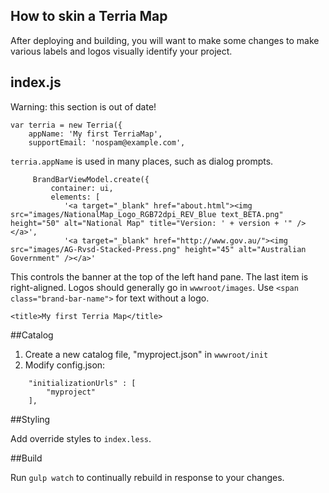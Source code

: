 ## How to skin a Terria Map

After deploying and building, you will want to make some changes to make various labels and logos visually identify your project.

## index.js

Warning: this section is out of date!

```
var terria = new Terria({
    appName: 'My first TerriaMap',
    supportEmail: 'nospam@example.com',
```

`terria.appName` is used in many places, such as dialog prompts.

```
     BrandBarViewModel.create({
         container: ui,
         elements: [
            '<a target="_blank" href="about.html"><img src="images/NationalMap_Logo_RGB72dpi_REV_Blue text_BETA.png" height="50" alt="National Map" title="Version: ' + version + '" /></a>',
            '<a target="_blank" href="http://www.gov.au/"><img src="images/AG-Rvsd-Stacked-Press.png" height="45" alt="Australian Government" /></a>'
```

This controls the banner at the top of the left hand pane. The last item is right-aligned. Logos should generally go in `wwwroot/images`. Use `<span class="brand-bar-name">` for text without a logo.

`<title>My first Terria Map</title>`

##Catalog

1. Create a new catalog file, "myproject.json" in `wwwroot/init`
2. Modify config.json:

```
    "initializationUrls" : [
        "myproject"
    ],
```

##Styling

Add override styles to `index.less`.

##Build

Run `gulp watch` to continually rebuild in response to your changes.